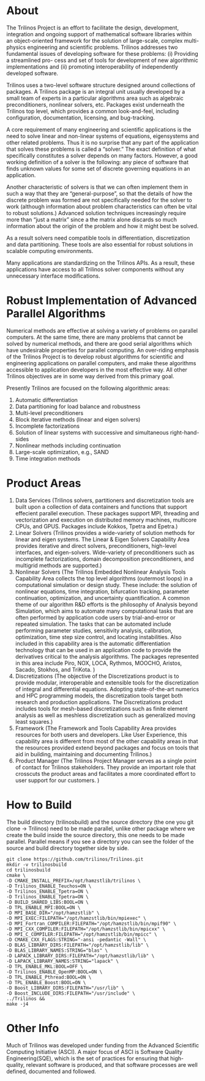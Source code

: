# About

The Trilinos Project is an effort to facilitate the design, development, integration and ongoing support of mathematical software libraries within an object-oriented framework for the solution of large-scale, complex multi-physics engineering and scientific problems. Trilinos addresses two fundamental issues of developing software for these problems: (i) Providing a streamlined pro- cess and set of tools for development of new algorithmic implementations and (ii) promoting interoperability of independently developed software.

Trilinos uses a two-level software structure designed around collections of packages. A Trilinos package is an integral unit usually developed by a small team of experts in a particular algorithms area such as algebraic preconditioners, nonlinear solvers, etc. Packages exist underneath the Trilinos top level, which provides a common look-and-feel, including configuration, documentation, licensing, and bug-tracking.

A core requirement of many engineering and scientific applications is the need to solve linear and non-linear systems of equations, eigensystems and other related problems. Thus it is no surprise that any part of the application that solves these problems is called a “solver.” The exact definition of what specifically constitutes a solver depends on many factors. However, a good working definition of a solver is the following: any piece of software that finds unknown values for some set of discrete governing equations in an application.

Another characteristic of solvers is that we can often implement them in such a way that they are “general-purpose”, so that the details of how the discrete problem was formed are not specifically needed for the solver to work (although information about problem characteristics can often be vital to robust solutions.) Advanced solution techniques increasingly require more than “just a matrix” since a the matrix alone discards so much information about the origin of the problem and how it might best be solved. 

As a result solvers need compatible tools in differentiation, discretization and data partitioning. These tools are also essential for robust solutions in scalable computing environments.

Many applications are standardizing on the Trilinos APIs. As a result, these applications have access to all Trilinos solver components without any unnecessary interface modifications.

# Robust Implementation of Advanced Parallel Algorithms
Numerical methods are effective at solving a variety of problems on parallel computers. At the same time, there are many problems that cannot be solved by numerical methods, and there are good serial algorithms which have undesirable properties for parallel computing. An over-riding emphasis of the Trilinos Project is to develop robust algorithms for scientific and engineering applications on parallel computers, and make these algorithms accessible to application developers in the most effective way. All other Trilinos objectives are in some way derived from this primary goal.

Presently Trilinos are focused on the following algorithmic areas:
1. Automatic differentiation
2. Data partitioning for load balance and robustness 
3. Multi-level preconditioners
4. Block iterative methods (linear and eigen solvers)
5. Incomplete factorizations
6. Solution of linear systems with successive and simultaneous right-hand-sides
7. Nonlinear methods including continuation
8. Large-scale optimization, e.g., SAND
9. Time integration methods

# Product Areas

1. Data Services (Trilinos solvers, partitioners and discretization tools are built upon a collection of data containers and functions that support effecient parallel execution. These packages support MPI, threading and vectorization and execution on distributed memory machines, multicore CPUs, and GPUS. Packages include Kokkos, Tpetra and Epetra.)
2. Linear Solvers (Trilinos provides a wide-variety of solution methods for linear and eigen systems. The Linear & Eigen Solvers Capability Area provides iterative and direct solvers, preconditioners, high-level interfaces, and eigen-solvers. Wide-variety of preconditioners such as incomplete factorizations, domain decomposition preconditioners, and multigrid methods are supported.)
3. Nonlinear Solvers (The Trilinos Embedded Nonlinear Analysis Tools Capability Area collects the top level algorithms (outermost loops) in a computational simulation or design study. These include: the solution of nonlinear equations, time integration, bifurcation tracking, parameter continuation, optimization, and uncertainty quantification. A common theme of our algorithm R&D efforts is the philosophy of Analysis beyond Simulation, which aims to automate many computational tasks that are often performed by application code users by trial-and-error or repeated simulation. The tasks that can be automated include performing parameter studies, sensitivity analysis, calibration, optimization, time step size control, and locating instabilities. Also included in this capability area is the automatic differentiation technology that can be used in an application code to provide the derivatives critical to the analysis algorithms. The packages represented in this area include Piro, NOX, LOCA, Rythmos, MOOCHO, Aristos, Sacado, Stokhos, and TriKota. )
4. Discretizations (The objective of the Discretizations product is to provide modular, interoperable and extensible tools for the discretization of integral and differential equations. Adopting state-of-the-art numerics and HPC programming models, the discretization tools target both research and production applications. The Discretizations product includes tools for mesh-based discretizations such as finite element analysis as well as meshless discretization such as generalized moving least squares.)
5. Framework (The Framework and Tools Capability Area provides resources for both users and developers. Like User Experience, this capability area is different from most of the other capability areas in that the resources provided extend beyond packages and focus on tools that aid in building, maintaining and documenting Trilinos.)
6. Product Manager (The Trilinos Project Manager serves as a single point of contact for Trilinos stakeholders. They provide an important role that crosscuts the product areas and facilitates a more coordinated effort to user support for our customers. )

# How to Build
The build directory (trilinosbuild) and the source directory (the one you git clone -> Trilinos) need to be made parallel, unlike other package where we create the build inside the source directory, this one needs to be made parallel. Parallel means if you see a directory you can see the folder of the source and build directory together side by side.

    git clone https://github.com/trilinos/Trilinos.git
    mkdir -v trilinosbuild
    cd trilinosbuild
    cmake \
    -D CMAKE_INSTALL_PREFIX=/opt/hamzstlib/trilinos \
    -D Trilinos_ENABLE_Teuchos=ON \
    -D Trilinos_ENABLE_Tpetra=ON \
    -D Trilinos_ENABLE_Tpetra=ON \
    -D BUILD_SHARED_LIBS:BOOL=ON \
    -D TPL_ENABLE_MPI:BOOL=ON \
    -D MPI_BASE_DIR="/opt/hamzstlib" \
    -D MPI_EXEC:FILEPATH="/opt/hamzstlib/bin/mpiexec" \
    -D MPI_Fortran_COMPILER:FILEPATH="/opt/hamzstlib/bin/mpif90" \
    -D MPI_CXX_COMPILER:FILEPATH="/opt/hamzstlib/bin/mpicxx" \
    -D MPI_C_COMPILER:FILEPATH="/opt/hamzstlib/bin/mpicc" \
    -D CMAKE_CXX_FLAGS:STRING="-ansi -pedantic -Wall" \
    -D BLAS_LIBRARY_DIRS:FILEPATH="/opt/hamzstlib/lib" \
    -D BLAS_LIBRARY_NAMES:STRING="blas" \
    -D LAPACK_LIBRARY_DIRS:FILEPATH="/opt/hamzstlib/lib" \
    -D LAPACK_LIBRARY_NAMES:STRING="lapack" \
    -D TPL_ENABLE_MKL:BOOL=OFF \
    -D Trilinos_ENABLE_OpenMP:BOOL=ON \
    -D TPL_ENABLE_Pthread:BOOL=ON \
    -D TPL_ENABLE_Boost:BOOL=ON \
    -D Boost_LIBRARY_DIRS:FILEPATH="/usr/lib" \
    -D Boost_INCLUDE_DIRS:FILEPATH="/usr/include" \
    ../Trilinos &&
    make -j4
  
 # Other Info
 Much of Trilinos was developed under funding from the Advanced Scientific Computing Initiative (ASCI). A major focus of ASCI is Software Quality Engineering(SQE), which is the set of practices for ensuring that high-quality, relevant software is produced, and that software processes are well defined, documented and followed. 
